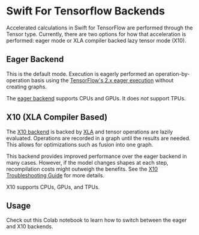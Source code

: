 # Swift For Tensorflow Backends

Accelerated calculations in Swift for TensorFlow are performed through the Tensor type. Currently, there are two options for how that acceleration is performed: eager mode or XLA compiler backed lazy tensor mode (X10). 

## Eager Backend

This is the default mode. Execution is eagerly performed an operation-by-operation basis using the [TensorFlow's 2.x eager execution](https://www.tensorflow.org/guide/eager) without creating graphs. 

The [eager backend](https://github.com/tensorflow/swift-apis/blob/master/Sources/TensorFlow/Bindings/EagerExecution.swift) supports CPUs and GPUs.  It does *not* support TPUs.



## X10 (XLA Compiler Based)

The [X10 backend](https://github.com/tensorflow/swift-apis/blob/master/Sources/x10/swift_bindings/doc/API_GUIDE.md) is backed by [XLA](https://www.tensorflow.org/xla) and tensor operations are lazily evaluated. Operations are recorded in a graph until the results are needed. This allows for optimizations such as fusion into one graph.  

This backend provides improved performance over the eager backend in many cases. However, if the model changes shapes at each step, recompilation costs might outweigh the benefits.  See the [X10 Troubleshooting Guide](https://github.com/tensorflow/swift-apis/blob/master/Sources/x10/swift_bindings/doc/TROUBLESHOOTING.md) for more details.

X10 supports CPUs, GPUs, and TPUs.

## Usage

Check out this Colab notebook to learn how to switch between the eager and X10 backends.

